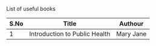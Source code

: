 List of useful books

| S.No | Title | Authour |
|------|-------|---------|
| 1    |Introduction to Public Health | Mary Jane |
